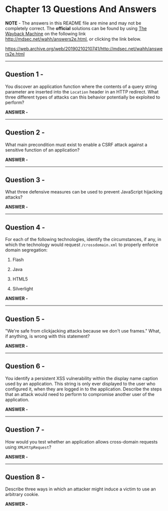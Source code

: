# Chapter 13 Questions And Answers

**NOTE** - The answers in this README file are mine and may not be completely correct. The **official** solutions can be found by using [The Wayback Machine](https://web.archive.org/ "The WayBack Machine Website") on the following link http://mdsec.net/wahh/answers2e.html, or clicking the link below.

https://web.archive.org/web/20190210210741/http://mdsec.net/wahh/answers2e.html

---

## Question 1 -

You discover an application function where the contents of a query string parameter are inserted into the ```Location``` header in an HTTP redirect. What three different types of attacks can this behavior potentially be exploited to perform?

**ANSWER -**



---

## Question 2 -

What main precondition must exist to enable a CSRF attack against a sensitive function of an application?

**ANSWER -**



---

## Question 3 -

What three defensive measures can be used to prevent JavaScript hijacking attacks?

**ANSWER -**



---

## Question 4 -

For each of the following technologies, identify the circumstances, if any, in which the technology would request ```/crossdomain.xml``` to properly enforce domain segregation:

1. Flash

2. Java

3. HTML5

4. Silverlight

**ANSWER -**



---

## Question 5 -

"We're safe from clickjacking attacks because we don't use frames." What, if anything, is wrong with this statement?

**ANSWER -**



---

## Question 6 -

You identify a persistent XSS vulnerability within the display name caption used by an application. This string is only ever displayed to the user who configured it, when they are logged in to the application. Describe the steps that an attack would need to perform to compromise another user of the application.

**ANSWER -**



---

## Question 7 -

How would you test whether an application allows cross-domain requests using ```XMLHttpRequest```?

**ANSWER -**



---

## Question 8 -

Describe three ways in which an attacker might induce a victim to use an arbitrary cookie.

**ANSWER -**

